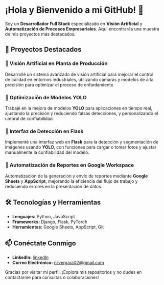 # ¡Hola y Bienvenido a mi GitHub! 👋

Soy un **Desarrollador Full Stack** especializado en **Visión Artificial** y **Automatización de Procesos Empresariales**. Aquí encontrarás una muestra de mis proyectos más destacados.

## 🚀 Proyectos Destacados

### 🌟 **Visión Artificial en Planta de Producción**
Desarrollé un sistema avanzado de visión artificial para mejorar el control de calidad en entornos industriales, utilizando cámaras y modelos de alta precisión para optimizar el proceso de enfardamiento.

### 🌟 **Optimización de Modelos YOLO**
Trabajé en la mejora de modelos **YOLO** para aplicaciones en tiempo real, ajustando la precisión y reduciendo falsas detecciones, y personalizando el umbral de confiabilidad.

### 🌟 **Interfaz de Detección en Flask**
Implementé una interfaz web en **Flask** para la detección y segmentación de imágenes usando **YOLO**, con funciones para cargar o tomar fotos y ajustar manualmente la confiabilidad del modelo.

### 🌟 **Automatización de Reportes en Google Workspace**
Automatización de la generación y envío de reportes mediante **Google Sheets** y **AppScript**, mejorando la eficiencia del flujo de trabajo y reduciendo errores en la presentación de datos.

## 🛠️ Tecnologías y Herramientas

- **Lenguajes:** Python, JavaScript
- **Frameworks:** Django, Flask, PyTorch
- **Herramientas:** Google Sheets, AppScript, Git

## 📫 Conéctate Conmigo

- **LinkedIn:** [linkedIn](www.linkedin.com/in/rafael-vergara-3a677323b/)
- **Correo Electrónico:** nrvergara02@gmail.com

Gracias por visitar mi perfil. ¡Explora mis repositorios y no dudes en contactarme para consultas o colaboraciones!
